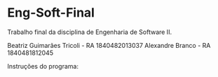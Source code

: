 # Eng-Soft-Final
Trabalho final da disciplina de Engenharia de Software II.

Beatriz Guimarães Tricoli - RA 1840482013037
Alexandre Branco - RA 1840481812045

Instruções do programa: 

